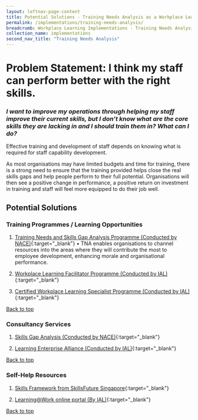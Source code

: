 ```yaml
---
layout: leftnav-page-content
title: Potential Solutions - Training Needs Analysis as a Workplace Learning Framework
permalink: /implementations/training-needs-analysis/
breadcrumb: Workplace Learning Implementations - Training Needs Analysis
collection_name: implementations
second_nav_title: "Training Needs Analysis"
---
```




# **Problem Statement: I think my staff can perform better with the right skills.**

### *I want to improve my operations through helping my staff improve their current skills, but I don’t know what are the core skills they are lacking in and I should train them in? What can I do?* 

Effective training and development of staff depends on knowing what is required for staff capability development. 

As most organisations may have limited budgets and time for training, there is a strong need to ensure that the training provided helps close the real skills gaps and help people perform to their full potential. Organisations will then see a positive change in performance, a positive return on investment in training and staff will feel more equipped to do their job well.


## **Potential Solutions**

### Training Programmes / Learning Opportunities
1. [Training Needs and Skills Gap Analysis Programme (Conducted by NACE)](https://www.nyp.edu.sg/lifelong-learning/national-centre-of-excellence-for-workplace-learning-nace/courses-training.html){:target="_blank"}
•	TNA enables organisations to channel resources into the areas where they will contribute the most to employee development, enhancing morale and organisational performance.

2. [Workplace Learning Facilitator Programme (Conducted by IAL)](https://www.ial.edu.sg/learn-at-ial/ial-programmes/other-continuing-and-professional-development/Basics-of-Workplace-Learning-Design.html){:target="_blank"}

3. [Certified Workplace Learning Specialist Programme (Conducted by IAL)](https://www.ial.edu.sg/learn-at-ial/ial-programmes/other-continuing-and-professional-development/Basics-of-Workplace-Learning-Design.html){:target="_blank"}

[Back to top](#top)



### Consultancy Services
1. [Skills Gap Analysis (Conducted by NACE)](https://www.nyp.edu.sg/lifelong-learning/national-centre-of-excellence-for-workplace-learning-nace/services.html){:target="_blank"}

2. [Learning Enterprise Alliance (Conducted by IAL)](https://www.ial.edu.sg/learn-at-ial/ial-programmes/other-continuing-and-professional-development/Basics-of-Workplace-Learning-Design.html){:target="_blank"}

[Back to top](#top)



### Self-Help Resources
1. [Skills Framework from SkillsFuture Singapore](https://www.nyp.edu.sg/lifelong-learning/national-centre-of-excellence-for-workplace-learning-nace/services.html){:target="_blank"}

2. [Learning@Work online portal (By IAL)](https://www.ial.edu.sg/learn-at-ial/ial-programmes/other-continuing-and-professional-development/Basics-of-Workplace-Learning-Design.html){:target="_blank"}

[Back to top](#top)
